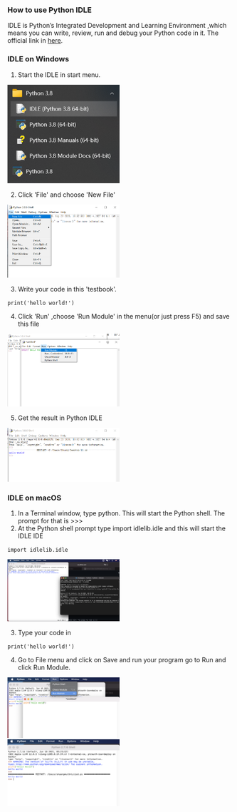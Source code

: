 ### How to use Python IDLE
IDLE is Python’s Integrated Development and Learning Environment ,which means you can write, review, run and debug your Python code in it. The official link in [here](https://docs.python.org/3/library/idle.html).

### IDLE on Windows
1. Start the IDLE in start menu.</br>
  <img src="https://github.com/wooyoyohehe/Python-IDLE/blob/main/img/Screenshot%202021-08-25%20110825.png" width="50%">
  
2. Click 'File' and choose 'New File'</br>
  <img src="https://github.com/wooyoyohehe/Python-IDLE/blob/main/img/Screenshot%202021-08-25%20111032.png" width="50%">

3. Write your code in this 'testbook'.
```
print('hello world!')
```
4. Click 'Run' ,choose 'Run Module' in the menu(or just press F5) and save this file
  <img src="https://github.com/wooyoyohehe/Python-IDLE/blob/main/img/Screenshot%202021-08-25%20111115.png" width="50%">
  
5. Get the result in Python IDLE
  <img src="https://github.com/wooyoyohehe/Python-IDLE/blob/main/img/Screenshot%202021-08-25%20111225.png" width="50%">


### IDLE on macOS
1. In a Terminal window, type python. This will start the Python shell. The prompt for that is >>>
2. At the Python shell prompt type import idlelib.idle and this will start the IDLE IDE
```
import idlelib.idle
```  
  <img src="https://github.com/wooyoyohehe/Python-IDLE/blob/main/img/Screen%20Shot%202021-08-25%20at%2011.39.16%20AM.png" width="50%">
 
3. Type your code in
```
print('hello world!')
```

4. Go to File menu and click on Save and run your program go to Run and click Run Module.
  <img src="https://github.com/wooyoyohehe/Python-IDLE/blob/main/img/Screen%20Shot%202021-08-25%20at%2011.40.50%20AM.png" width="50%">
  <img src="https://github.com/wooyoyohehe/Python-IDLE/blob/main/img/Screen%20Shot%202021-08-25%20at%2011.41.03%20AM.png" width="50%">
